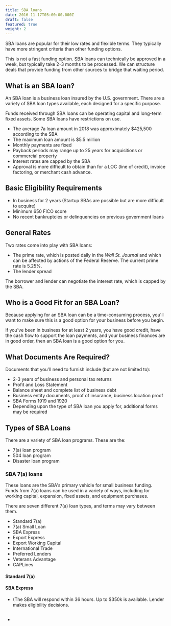 ```yaml
---
title: SBA loans
date: 2016-11-17T05:00:00.000Z
draft: false
featured: true
weight: 2
---
```

SBA loans are popular for their low rates and flexible terms. They typically have more stringent criteria than other funding options.

This is not a fast funding option. SBA loans can technically be approved in a week, but typically take 2-3 months to be processed. We can structure deals that provide funding from other sources to bridge that waiting period.

## What is an SBA loan?

An SBA loan is a business loan insured by the U.S. government. There are a variety of SBA loan types available, each designed for a specific purpose. 

Funds received through SBA loans can be operating capital and long-term fixed assets. Some SBA loans have restrictions on use.

* The average 7a loan amount in 2018 was approximately $425,500 according to the SBA
* The maximum loan amount is $5.5 million
* Monthly payments are fixed
* Payback periods may range up to 25 years for acquisitions or commercial property
* Interest rates are capped by the SBA
* Approval is more difficult to obtain than for a LOC (line of credit), invoice factoring, or merchant cash advance. 

## Basic Eligibility Requirements

* In business for 2 years (Startup SBAs are possible but are more difficult to acquire)
* Minimum 650 FICO score
* No recent bankruptcies or delinquencies on previous government loans

## General Rates

Two rates come into play with SBA loans:

* The prime rate, which is posted daily in the _Wall St. Journal_ and which can be affected by  actions of the Federal Reserve. The current prime rate is 5.25%. 
* The lender spread

The borrower and lender can negotiate the interest rate, which is capped by the SBA. 

## Who is a Good Fit for an SBA Loan?

Because applying for an SBA loan can be a time-consuming process, you'll want to make sure this is a good option for your business before you begin.

If you've been in business for at least 2 years, you have good credit, have the cash flow to support the loan payments, and your business finances are in good order, then an SBA loan is a good option for you. 

## What Documents Are Required?

Documents that you'll need to furnish include (but are not limited to): 

* 2-3 years of business and personal tax returns
* Profit and Loss Statement
* Balance sheet and complete list of business debt
* Business entity documents, proof of insurance, business location proof 
* SBA Forms 1919 and 1920
* Depending upon the type of SBA loan you apply for, additional forms may be required

## Types of SBA Loans

There are a variety of SBA loan programs. These are the: 

* 7(a) loan program
* 504 loan program
* Disaster loan program

### SBA 7(a) loans

These loans are the SBA's primary vehicle for small business funding. Funds from 7(a) loans can be used in a variety of ways, including for working capital, expansion, fixed assets, and equipment purchases. 

There are seven different 7(a) loan types, and terms may vary between them.

* Standard 7(a)
* 7(a) Small Loan
* SBA Express 
* Export Express
* Export Working Capital
* International Trade
* Preferred Lenders
* Veterans Advantage
* CAPLines

#### Standard 7(a)

#### SBA Express



* (The SBA will respond within 36 hours. Up to $350k is available. Lender makes eligibility decisions.
* ##
